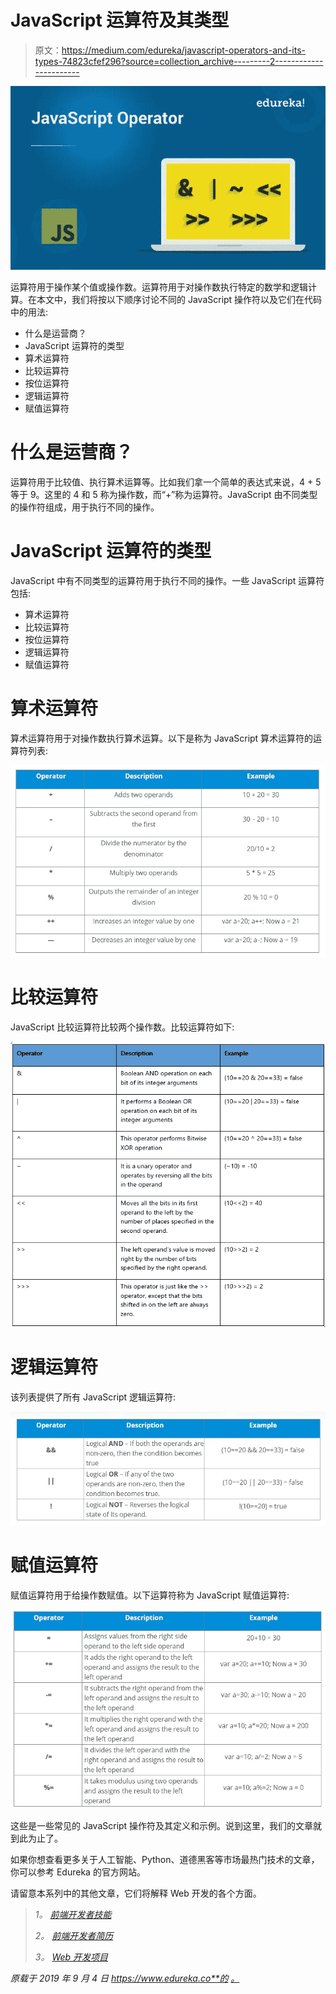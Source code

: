 # JavaScript 运算符及其类型

> 原文：<https://medium.com/edureka/javascript-operators-and-its-types-74823cfef296?source=collection_archive---------2----------------------->

![](img/653bd292a69afad27c6e3f1e3d7ac472.png)

运算符用于操作某个值或操作数。运算符用于对操作数执行特定的数学和逻辑计算。在本文中，我们将按以下顺序讨论不同的 JavaScript 操作符以及它们在代码中的用法:

*   什么是运营商？
*   JavaScript 运算符的类型
*   算术运算符
*   比较运算符
*   按位运算符
*   逻辑运算符
*   赋值运算符

# 什么是运营商？

运算符用于比较值、执行算术运算等。比如我们拿一个简单的表达式来说，4 + 5 等于 9。这里的 4 和 5 称为操作数，而“+”称为运算符。JavaScript 由不同类型的操作符组成，用于执行不同的操作。

# JavaScript 运算符的类型

JavaScript 中有不同类型的运算符用于执行不同的操作。一些 JavaScript 运算符包括:

*   算术运算符
*   比较运算符
*   按位运算符
*   逻辑运算符
*   赋值运算符

# 算术运算符

算术运算符用于对操作数执行算术运算。以下是称为 JavaScript 算术运算符的运算符列表:

![](img/1debc7a61bd22d7d10ab46db58fdf780.png)

# 比较运算符

JavaScript 比较运算符比较两个操作数。比较运算符如下:

![](img/14717c2866c1304781387fed077d867a.png)

# 逻辑运算符

该列表提供了所有 JavaScript 逻辑运算符:

![](img/0fd569f7e13fb071741bdb4741ad71d7.png)

# 赋值运算符

赋值运算符用于给操作数赋值。以下运算符称为 JavaScript 赋值运算符:

![](img/b3f8479dbaef67d95da118cfe9cfa48b.png)

这些是一些常见的 JavaScript 操作符及其定义和示例。说到这里，我们的文章就到此为止了。

如果你想查看更多关于人工智能、Python、道德黑客等市场最热门技术的文章，你可以参考 Edureka 的官方网站。

请留意本系列中的其他文章，它们将解释 Web 开发的各个方面。

> *1。* [*前端开发者技能*](/edureka/front-end-developer-skills-ebb32d19f488)
> 
> *2。* [*前端开发者简历*](/edureka/front-end-developer-resume-c3d443f98296)
> 
> *3。* [*Web 开发项目*](/edureka/web-development-projects-b01f0fe85d3f)

*原载于 2019 年 9 月 4 日 https://www.edureka.co**的* [*。*](https://www.edureka.co/blog/javascript-operators/)